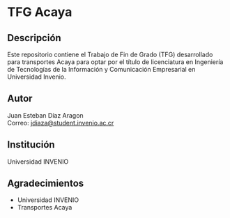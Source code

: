 # TFG Acaya

## Descripción

Este repositorio contiene el Trabajo de Fin de Grado (TFG) desarrollado para transportes Acaya para optar por el título de licenciatura en Ingeniería de Tecnologías de la Información y Comunicación Empresarial en Universidad Invenio.

## Autor

Juan Esteban Díaz Aragon  
Correo: jdiaza@student.invenio.ac.cr

## Institución

Universidad INVENIO

## Agradecimientos

- Universidad INVENIO
- Transportes Acaya
